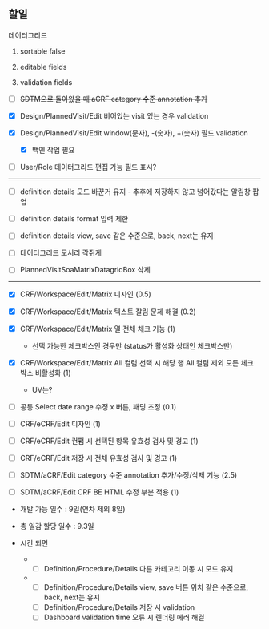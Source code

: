## 할일

데이터그리드

1. sortable false

2. editable fields

3. validation fields
- [ ] ~~SDTM으로 돌아왔을 때 aCRF category 수준 annotation 추가~~

- [x] Design/PlannedVisit/Edit 비어있는 visit 있는 경우 validation

- [x] Design/PlannedVisit/Edit window(문자), -(숫자), +(숫자) 필드 validation
  
  - [x] 백엔 작업 필요

- [ ] User/Role 데이터그리드 편집 가능 필드 표시?

---

- [ ] definition details 모드 바꾼거 유지 - 추후에 저장하지 않고 넘어갔다는 알림창 팝업

- [ ] definition details format 입력 제한

- [ ] definition details view, save 같은 수준으로, back, next는 유지

- [ ] 데이터그리드 모서리 각쥐게

- [ ] PlannedVisitSoaMatrixDatagridBox 삭제

---

- [x] CRF/Workspace/Edit/Matrix 디자인 (0.5)

- [x] CRF/Workspace/Edit/Matrix 텍스트 잘림 문제 해결 (0.2)

- [x] CRF/Workspace/Edit/Matrix 열 전체 체크 기능 (1)
  
  - 선택 가능한 체크박스인 경우만 (status가 활성화 상태인 체크박스만)

- [x] CRF/Workspace/Edit/Matrix All 컬럼 선택 시 해당 행 All 컬럼 제외 모든 체크 박스 비활성화 (1)
  
  - UV는?

- [ ] 공통 Select date range 수정 x 버튼, 패딩 조정 (0.1)

- [ ] CRF/eCRF/Edit 디자인 (1)

- [ ] CRF/eCRF/Edit 컨펌 시 선택된 항목 유효성 검사 및 경고 (1)

- [ ] CRF/eCRF/Edit 저장 시 전체 유효성 검사 및 경고 (1)

- [ ] SDTM/aCRF/Edit category 수준 annotation 추가/수정/삭제 기능 (2.5)

- [ ] SDTM/aCRF/Edit CRF BE HTML 수정 부분 적용 (1)

- 개발 가능 일수 : 9일(연차 제외 8일)

- 총 일감 할당 일수 : 9.3일

- 시간 되면
  
  - - [ ] Definition/Procedure/Details 다른 카테고리 이동 시 모드 유지
  
  - - [ ] Definition/Procedure/Details view, save 버튼 위치 같은 수준으로, back, next는 유지
    - [ ] Definition/Procedure/Details 저장 시 validation
    - [ ] Dashboard validation time 오류 시 렌더링 에러 해결
